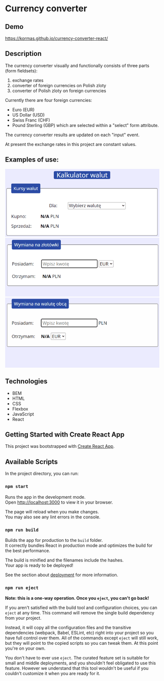 # Currency converter

## Demo
https://kormas.github.io/currency-converter-react/

## Description
The currency converter visually and functionally consists of three parts (form fieldsets):
1. exchange rates
2. converter of foreign currencies on Polish zloty
3. converter of Polish zloty on foreign currencies

Currently there are four foreign currencies:
- Euro (EUR)
- US Dollar (USD)
- Swiss Franc (CHF)
- Pound Sterling (GBP)
which are selected within a "select" form attribute. 

The currency converter results are updated on each "input" event.

At present the exchange rates in this project are constant values.

## Examples of use:
![exchange rates](https://raw.githubusercontent.com/kormas/currency-converter-react/main/public/exchange-rates.gif)
![convert to pln](https://raw.githubusercontent.com/kormas/currency-converter-react/main/public/convert-to-pln.gif)
![convert to other](https://raw.githubusercontent.com/kormas/currency-converter-react/main/public/convert-to-other.gif)

## Technologies
- BEM
- HTML
- CSS
- Flexbox
- JavaScript
- React

## Getting Started with Create React App

This project was bootstrapped with [Create React App](https://github.com/facebook/create-react-app).

## Available Scripts

In the project directory, you can run:

### `npm start`

Runs the app in the development mode.\
Open [http://localhost:3000](http://localhost:3000) to view it in your browser.

The page will reload when you make changes.\
You may also see any lint errors in the console.

### `npm run build`

Builds the app for production to the `build` folder.\
It correctly bundles React in production mode and optimizes the build for the best performance.

The build is minified and the filenames include the hashes.\
Your app is ready to be deployed!

See the section about [deployment](https://facebook.github.io/create-react-app/docs/deployment) for more information.

### `npm run eject`

**Note: this is a one-way operation. Once you `eject`, you can't go back!**

If you aren't satisfied with the build tool and configuration choices, you can `eject` at any time. This command will remove the single build dependency from your project.

Instead, it will copy all the configuration files and the transitive dependencies (webpack, Babel, ESLint, etc) right into your project so you have full control over them. All of the commands except `eject` will still work, but they will point to the copied scripts so you can tweak them. At this point you're on your own.

You don't have to ever use `eject`. The curated feature set is suitable for small and middle deployments, and you shouldn't feel obligated to use this feature. However we understand that this tool wouldn't be useful if you couldn't customize it when you are ready for it.